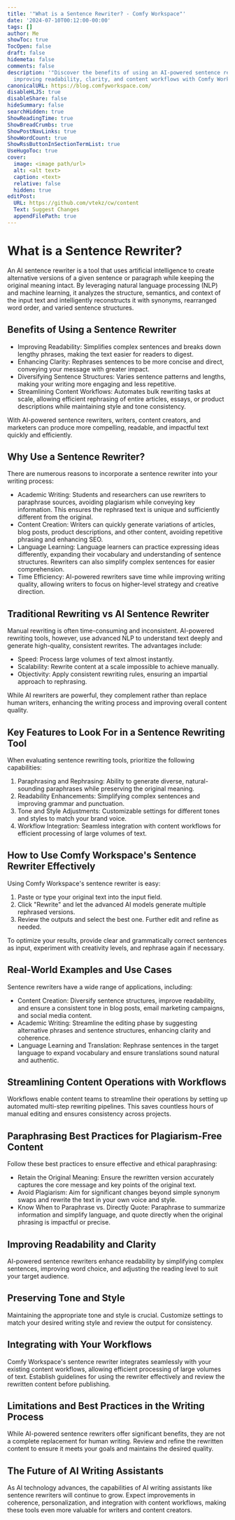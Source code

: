 ```yaml
---
title: '"What is a Sentence Rewriter? - Comfy Workspace"'
date: '2024-07-10T00:12:00-00:00'
tags: []
author: Me
showToc: true
TocOpen: false
draft: false
hidemeta: false
comments: false
description: '"Discover the benefits of using an AI-powered sentence rewriter for
  improving readability, clarity, and content workflows with Comfy Workspace."'
canonicalURL: https://blog.comfyworkspace.com/
disableHLJS: true
disableShare: false
hideSummary: false
searchHidden: true
ShowReadingTime: true
ShowBreadCrumbs: true
ShowPostNavLinks: true
ShowWordCount: true
ShowRssButtonInSectionTermList: true
UseHugoToc: true
cover:
  image: <image path/url>
  alt: <alt text>
  caption: <text>
  relative: false
  hidden: true
editPost:
  URL: https://github.com/vtekz/cw/content
  Text: Suggest Changes
  appendFilePath: true
---
```


# What is a Sentence Rewriter?

An AI sentence rewriter is a tool that uses artificial intelligence to create alternative versions of a given sentence or paragraph while keeping the original meaning intact. By leveraging natural language processing (NLP) and machine learning, it analyzes the structure, semantics, and context of the input text and intelligently reconstructs it with synonyms, rearranged word order, and varied sentence structures.

## Benefits of Using a Sentence Rewriter

- Improving Readability: Simplifies complex sentences and breaks down lengthy phrases, making the text easier for readers to digest.
- Enhancing Clarity: Rephrases sentences to be more concise and direct, conveying your message with greater impact.
- Diversifying Sentence Structures: Varies sentence patterns and lengths, making your writing more engaging and less repetitive.
- Streamlining Content Workflows: Automates bulk rewriting tasks at scale, allowing efficient rephrasing of entire articles, essays, or product descriptions while maintaining style and tone consistency.

With AI-powered sentence rewriters, writers, content creators, and marketers can produce more compelling, readable, and impactful text quickly and efficiently.

## Why Use a Sentence Rewriter?

There are numerous reasons to incorporate a sentence rewriter into your writing process:

- Academic Writing: Students and researchers can use rewriters to paraphrase sources, avoiding plagiarism while conveying key information. This ensures the rephrased text is unique and sufficiently different from the original.
- Content Creation: Writers can quickly generate variations of articles, blog posts, product descriptions, and other content, avoiding repetitive phrasing and enhancing SEO.
- Language Learning: Language learners can practice expressing ideas differently, expanding their vocabulary and understanding of sentence structures. Rewriters can also simplify complex sentences for easier comprehension.
- Time Efficiency: AI-powered rewriters save time while improving writing quality, allowing writers to focus on higher-level strategy and creative direction.

## Traditional Rewriting vs AI Sentence Rewriter

Manual rewriting is often time-consuming and inconsistent. AI-powered rewriting tools, however, use advanced NLP to understand text deeply and generate high-quality, consistent rewrites. The advantages include:

- Speed: Process large volumes of text almost instantly.
- Scalability: Rewrite content at a scale impossible to achieve manually.
- Objectivity: Apply consistent rewriting rules, ensuring an impartial approach to rephrasing.

While AI rewriters are powerful, they complement rather than replace human writers, enhancing the writing process and improving overall content quality.

## Key Features to Look For in a Sentence Rewriting Tool

When evaluating sentence rewriting tools, prioritize the following capabilities:

1. Paraphrasing and Rephrasing: Ability to generate diverse, natural-sounding paraphrases while preserving the original meaning.
2. Readability Enhancements: Simplifying complex sentences and improving grammar and punctuation.
3. Tone and Style Adjustments: Customizable settings for different tones and styles to match your brand voice.
4. Workflow Integration: Seamless integration with content workflows for efficient processing of large volumes of text.

## How to Use Comfy Workspace's Sentence Rewriter Effectively

Using Comfy Workspace's sentence rewriter is easy:

1. Paste or type your original text into the input field.
2. Click "Rewrite" and let the advanced AI models generate multiple rephrased versions.
3. Review the outputs and select the best one. Further edit and refine as needed.

To optimize your results, provide clear and grammatically correct sentences as input, experiment with creativity levels, and rephrase again if necessary.

## Real-World Examples and Use Cases

Sentence rewriters have a wide range of applications, including:

- Content Creation: Diversify sentence structures, improve readability, and ensure a consistent tone in blog posts, email marketing campaigns, and social media content.
- Academic Writing: Streamline the editing phase by suggesting alternative phrases and sentence structures, enhancing clarity and coherence.
- Language Learning and Translation: Rephrase sentences in the target language to expand vocabulary and ensure translations sound natural and authentic.

## Streamlining Content Operations with Workflows

Workflows enable content teams to streamline their operations by setting up automated multi-step rewriting pipelines. This saves countless hours of manual editing and ensures consistency across projects.

## Paraphrasing Best Practices for Plagiarism-Free Content

Follow these best practices to ensure effective and ethical paraphrasing:

- Retain the Original Meaning: Ensure the rewritten version accurately captures the core message and key points of the original text.
- Avoid Plagiarism: Aim for significant changes beyond simple synonym swaps and rewrite the text in your own voice and style.
- Know When to Paraphrase vs. Directly Quote: Paraphrase to summarize information and simplify language, and quote directly when the original phrasing is impactful or precise.

## Improving Readability and Clarity

AI-powered sentence rewriters enhance readability by simplifying complex sentences, improving word choice, and adjusting the reading level to suit your target audience.

## Preserving Tone and Style

Maintaining the appropriate tone and style is crucial. Customize settings to match your desired writing style and review the output for consistency.

## Integrating with Your Workflows

Comfy Workspace's sentence rewriter integrates seamlessly with your existing content workflows, allowing efficient processing of large volumes of text. Establish guidelines for using the rewriter effectively and review the rewritten content before publishing.

## Limitations and Best Practices in the Writing Process

While AI-powered sentence rewriters offer significant benefits, they are not a complete replacement for human writing. Review and refine the rewritten content to ensure it meets your goals and maintains the desired quality.

## The Future of AI Writing Assistants

As AI technology advances, the capabilities of AI writing assistants like sentence rewriters will continue to grow. Expect improvements in coherence, personalization, and integration with content workflows, making these tools even more valuable for writers and content creators.